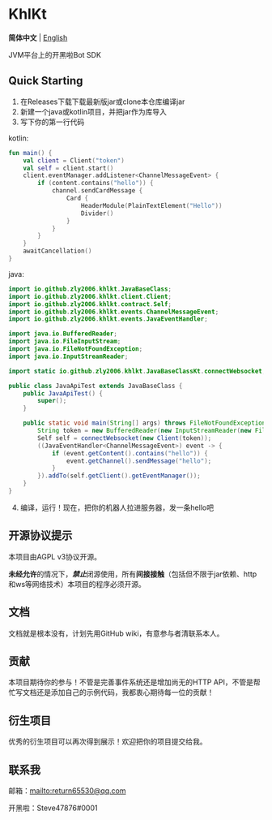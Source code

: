 # KhlKt

**简体中文** | [English](README_en.md)

JVM平台上的开黑啦Bot SDK

## Quick Starting

1. 在Releases下载下载最新版jar或clone本仓库编译jar
2. 新建一个java或kotlin项目，并把jar作为库导入
3. 写下你的第一行代码

kotlin:
```kotlin
fun main() {
    val client = Client("token")
    val self = client.start()
    client.eventManager.addListener<ChannelMessageEvent> {
        if (content.contains("hello")) {
            channel.sendCardMessage {
                Card {
                    HeaderModule(PlainTextElement("Hello"))
                    Divider()
                }
            }
        }
    }
    awaitCancellation()
}
```
java:
```java
import io.github.zly2006.khlkt.JavaBaseClass;
import io.github.zly2006.khlkt.client.Client;
import io.github.zly2006.khlkt.contract.Self;
import io.github.zly2006.khlkt.events.ChannelMessageEvent;
import io.github.zly2006.khlkt.events.JavaEventHandler;

import java.io.BufferedReader;
import java.io.FileInputStream;
import java.io.FileNotFoundException;
import java.io.InputStreamReader;

import static io.github.zly2006.khlkt.JavaBaseClassKt.connectWebsocket;

public class JavaApiTest extends JavaBaseClass {
    public JavaApiTest() {
        super();
    }

    public static void main(String[] args) throws FileNotFoundException {
        String token = new BufferedReader(new InputStreamReader(new FileInputStream("data/token.txt"))).lines().toList().get(0);
        Self self = connectWebsocket(new Client(token));
        ((JavaEventHandler<ChannelMessageEvent>) event -> {
            if (event.getContent().contains("hello")) {
                event.getChannel().sendMessage("hello");
            }
        }).addTo(self.getClient().getEventManager());
    }
}
```
4. 编译，运行！现在，把你的机器人拉进服务器，发一条hello吧

## 开源协议提示

本项目由AGPL v3协议开源。

**未经允许**的情况下，***禁止***闭源使用，所有**间接接触**（包括但不限于jar依赖、http和ws等网络技术）本项目的程序必须开源。

## 文档

文档就是根本没有，计划先用GitHub wiki，有意参与者清联系本人。

## 贡献

本项目期待你的参与！不管是完善事件系统还是增加尚无的HTTP API，不管是帮忙写文档还是添加自己的示例代码，我都衷心期待每一位的贡献！

## 衍生项目

优秀的衍生项目可以再次得到展示！欢迎把你的项目提交给我。

## 联系我

邮箱：<mailto:return65530@qq.com>

开黑啦：Steve47876#0001